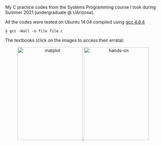 My C practice codes from the Systems Programming course I took during Summer 2021 (undergraduate @ UArizona).


All the codes were tested on Ubuntu 14.04 compiled using [gcc 4.8.4](https://gcc.gnu.org/onlinedocs/gcc-4.8.4/gcc/) 

`````shell
$ gcc -Wall -o file file.c
`````

The textbooks (click on the images to access their errata):

<p>
<center>
    <a href="https://gkorpal.github.io/files/errata-king.pdf">
     <img alt="matplot" src="https://gkorpal.github.io/images/king.jpg"
       width="210" height="300" class="center">
  </a>
  <a href="https://gkorpal.github.io/files/errata-bryant.pdf">
     <img alt="hands-on" src="https://gkorpal.github.io/images/bryant.jpg"
       width="210" height="300" class="center">
  </a>
   </center>
 </p>

